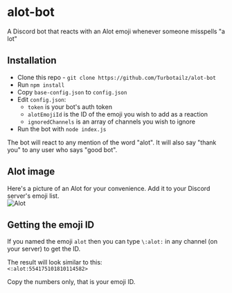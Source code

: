 # alot-bot
A Discord bot that reacts with an Alot emoji whenever someone misspells "a lot"

## Installation
- Clone this repo - `git clone https://github.com/Turbotailz/alot-bot`
- Run `npm install`
- Copy `base-config.json` to `config.json`
- Edit `config.json`:
  - `token` is your bot's auth token
  - `alotEmojiId` is the ID of the emoji you wish to add as a reaction
  - `ignoredChannels` is an array of channels you wish to ignore
- Run the bot with `node index.js`

The bot will react to any mention of the word "alot". It will also say "thank you" to any user who says "good bot".

## Alot image
Here's a picture of an Alot for your convenience. Add it to your Discord server's emoji list.  
![Alot](https://cdn.discordapp.com/emojis/554175101810114582.png)

## Getting the emoji ID
If you named the emoji `alot` then you can type `\:alot:` in any channel (on your server) to get the ID.

The result will look similar to this:  
`<:alot:554175101810114582>`

Copy the numbers only, that is your emoji ID. 
